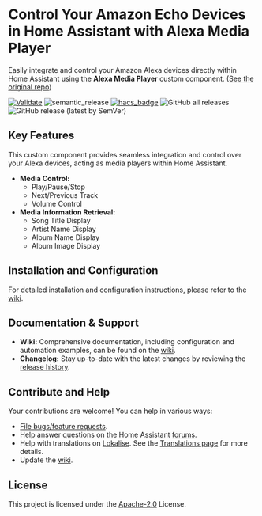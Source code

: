 # Control Your Amazon Echo Devices in Home Assistant with Alexa Media Player

Easily integrate and control your Amazon Alexa devices directly within Home Assistant using the **Alexa Media Player** custom component. ([See the original repo](https://github.com/alandtse/alexa_media_player))

[![Validate](https://github.com/alandtse/alexa_media_player/actions/workflows/validate.yaml/badge.svg)](https://github.com/alandtse/alexa_media_player/actions/workflows/validate.yaml)
![semantic_release](https://github.com/alandtse/alexa_media_player/workflows/semantic_release/badge.svg)
[![hacs_badge](https://img.shields.io/badge/HACS-Default-orange.svg)](https://github.com/hacs/integration)
![GitHub all releases](https://img.shields.io/github/downloads/alandtse/alexa_media_player/total)
![GitHub release (latest by SemVer)](https://img.shields.io/github/downloads/alandtse/alexa_media_player/latest/total)

## Key Features

This custom component provides seamless integration and control over your Alexa devices, acting as media players within Home Assistant.

*   **Media Control:**
    *   Play/Pause/Stop
    *   Next/Previous Track
    *   Volume Control
*   **Media Information Retrieval:**
    *   Song Title Display
    *   Artist Name Display
    *   Album Name Display
    *   Album Image Display

## Installation and Configuration

For detailed installation and configuration instructions, please refer to the [wiki](https://github.com/alandtse/alexa_media_player/wiki/Configuration).

## Documentation & Support

*   **Wiki:** Comprehensive documentation, including configuration and automation examples, can be found on the [wiki](https://github.com/alandtse/alexa_media_player/wiki).
*   **Changelog:** Stay up-to-date with the latest changes by reviewing the [release history](https://github.com/alandtse/alexa_media_player/releases).

## Contribute and Help

Your contributions are welcome! You can help in various ways:

*   [File bugs/feature requests](https://github.com/alandtse/alexa_media_player/issues).
*   Help answer questions on the Home Assistant [forums](https://community.home-assistant.io/t/echo-devices-alexa-as-media-player-testers-needed/58639).
*   Help with translations on [Lokalise](https://app.lokalise.com/project/465185555eee18dd537ca6.39714580/). See the [Translations page](https://github.com/alandtse/alexa_media_player/wiki/Translations) for more details.
*   Update the [wiki](https://github.com/alandtse/alexa_media_player/wiki).

## License

This project is licensed under the [Apache-2.0](LICENSE) License.